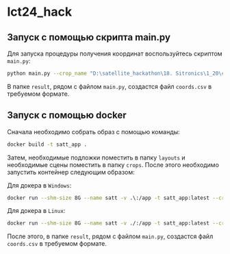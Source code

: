 # lct24_hack

## Запуск с помощью скрипта main.py

Для запуска процедуры получения координат воспользуйтесь скриптом `main.py`:
 ```bash
python main.py --crop_name "D:\satellite_hackathon\18. Sitronics\1_20\crop_0_0_0000.tif" --layout_name "D:\satellite_hackathon\18. Sitronics\layouts\layout_2021-08-16.tif"
```

В папке `result`, рядом с файлом `main.py`, создастся файл `coords.csv` в требуемом формате.

## Запуск с помощью docker
Сначала необходимо собрать образ с помощью команды:
```bash
docker build -t satt_app .
```

Затем, необходимые подложки поместить в папку `layouts` и необходимые сцены поместить в папку `crops`.
После этого необходимо запустить контейнер следующим образом:

Для докера в `Windows`:
```bash
docker run --shm-size 8G --name satt -v .\:/app -t satt_app:latest --crop_name crops/crop_0_0_0000.tif --layout_name layouts/layout_2021-08-16.tif
```

Для докера в `Linux`:
```bash
docker run --shm-size 8G --name satt -v ./:/app -t satt_app:latest --crop_name crops/crop_0_0_0000.tif --layout_name layouts/layout_2021-08-16.tif
```
После этого, в папке `result`, рядом с файлом `main.py`, создастся файл `coords.csv` в требуемом формате.
